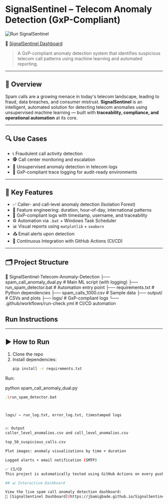 # SignalSentinel – Telecom Anomaly Detection (GxP-Compliant)  
![Run SignalSentinel](https://github.com/jbamigbade/SignalSentinel-Telecom-Anomaly-Detection/actions/workflows/run-check.yml/badge.svg)

🔗 [SignalSentinel Dashboard](https://jbamigbade.github.io/SignalSentinel-Telecom-Anomaly-Detection/)

> A GxP-compliant anomaly detection system that identifies suspicious telecom call patterns using machine learning and automated reporting.

---

## 📌 Overview

Spam calls are a growing menace in today's telecom landscape, leading to fraud, data breaches, and consumer mistrust. **SignalSentinel** is an intelligent, automated solution for detecting telecom anomalies using unsupervised machine learning — built with **traceability, compliance, and operational automation** at its core.

---

## 🔍 Use Cases

- 📞 Fraudulent call activity detection
- 🕵️ Call center monitoring and escalation
- 🧪 Unsupervised anomaly detection in telecom logs
- 🧾 GxP-compliant trace logging for audit-ready environments

---

## 🔧 Key Features

- ✅ Caller- and call-level anomaly detection (Isolation Forest)
- 🧠 Feature engineering: duration, hour-of-day, international patterns
- 🧾 GxP-compliant logs with timestamp, username, and traceability
- ⚙️ Automation via `.bat` + Windows Task Scheduler
- 📊 Visual reports using `matplotlib` + `seaborn`
- 📤 Email alerts upon detection
- 🔁 Continuous Integration with GitHub Actions (CI/CD)

---

## 🗂️ Project Structure

📁 SignalSentinel-Telecom-Anomaly-Detection
├── spam_call_anomaly_dual.py # Main ML script (with logging)
├── run_spam_detector.bat # Automation entry point
├── requirements.txt # Python dependencies
├── spam_calls_1000.csv # Sample data
├── output/ # CSVs and plots
├── logs/ # GxP-compliant logs
└── .github/workflows/run-check.yml # CI/CD automation


## Run Instructions

---

## ▶️ How to Run

1. Clone the repo
2. Install dependencies:
   ```bash
   pip install -r requirements.txt

Run: 

python spam_call_anomaly_dual.py


```bash
.\run_spam_detector.bat



logs/ — run_log.txt, error_log.txt, timestamped logs


📈 Output
caller_level_anomalies.csv and call_level_anomalies.csv

top_50_suspicious_calls.csv

Plot images: anomaly visualizations by time + duration

Logged alerts + email notification (SMTP)

✅ CI/CD
This project is automatically tested using GitHub Actions on every push to main.

## 📊 Interactive Dashboard

View the live spam call anomaly detection dashboard:
🔗 [SignalSentinel Dashboard](https://jbamigbade.github.io/SignalSentinel-Telecom-Anomaly-Detection/)
